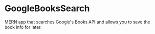 # GoogleBooksSearch
MERN app that searches Google's Books API and allows you to save the book info for later.
